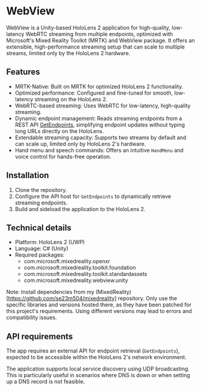 # WebView

WebView is a Unity-based HoloLens 2 application for high-quality, low-latency WebRTC streaming from multiple endpoints, optimized with Microsoft's Mixed Reality Toolkit (MRTK) and WebView package. It offers an extensible, high-performance streaming setup that can scale to multiple streams, limited only by the HoloLens 2 hardware.

## Features

- MRTK-Native: Built on MRTK for optimized HoloLens 2 functionality.
- Optimized performance: Configured and fine-tuned for smooth, low-latency streaming on the HoloLens 2.
- WebRTC-based streaming: Uses WebRTC for low-latency, high-quality streaming.
- Dynamic endpoint management: Reads streaming endpoints from a REST API [GetEndpoints](https://github.com/se23m504/GetEndpoints), simplifying endpoint updates without typing long URLs directly on the HoloLens.
- Extendable streaming capacity: Supports two streams by default and can scale up, limited only by HoloLens 2's hardware.
- Hand menu and speech commands: Offers an intuitive `HandMenu` and voice control for hands-free operation.

## Installation

1. Clone the repository.
2. Configure the API host for `GetEndpoints` to dynamically retrieve streaming endpoints.
3. Build and sideload the application to the HoloLens 2.

## Technical details

- Platform: HoloLens 2 (UWP)
- Language: C# (Unity)
- Required packages:
    - com.microsoft.mixedreality.openxr
    - com.microsoft.mixedreality.toolkit.foundation
    - com.microsoft.mixedreality.toolkit.standardassets
    - com.microsoft.mixedreality.webview.unity

Note: Install dependencies from my (MixedReality)[https://github.com/se23m504/mixedreality] repository. Only use the specific libraries and versions hosted there, as they have been patched for this project's requirements. Using different versions may lead to errors and compatibility issues.

## API requirements

The app requires an external API for endpoint retrieval (`GetEndpoints`), expected to be accessible within the HoloLens 2's network environment.

The application supports local service discovery using UDP broadcasting. This is particularly useful in scenarios where DNS is down or when setting up a DNS record is not feasible. 

